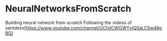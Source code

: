 # NeuralNetworksFromScratch
Building neural network from scratch
Following the videos of sentdezs[https://www.youtube.com/channel/UCfzlCWGWYyIQ0aLC5w48gBQ]
